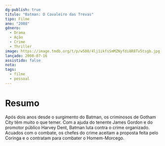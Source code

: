 ```yaml
---
dg-publish: true
titulo: "Batman: O Cavaleiro das Trevas"
tipo: Filme
ano: "2008"
gênero:
  - Drama
  - Ação
  - Crime
  - Thriller
image: https://image.tmdb.org/t/p/w500/4lj1ikfsSmMZNyfdi8R8Tv5tsgb.jpg
lançado: 2008-07-16
assistido: false
nota: 
tags:
  - filme
  - pessoal
---
```


# Resumo
Após dois anos desde o surgimento do Batman, os criminosos de Gotham City têm muito o que temer. Com a ajuda do tenente James Gordon e do promotor público Harvey Dent, Batman luta contra o crime organizado. Acuados com o combate, os chefes do crime aceitam a proposta feita pelo Coringa e o contratam para combater o Homem-Morcego.
